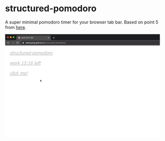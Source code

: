 # structured-pomodoro

A super minimal pomodoro timer for your browser tab bar. Based on point 5 from [here](https://guzey.com/productivity/).

![til](./demo.gif)
